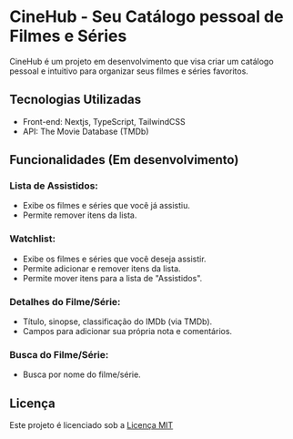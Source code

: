 # CineHub - Seu Catálogo pessoal de Filmes e Séries

CineHub é um projeto em desenvolvimento que visa criar um catálogo pessoal e intuitivo para organizar seus filmes e séries favoritos.


## Tecnologias Utilizadas


- Front-end: Nextjs, TypeScript, TailwindCSS
- API: The Movie Database (TMDb)


## Funcionalidades (Em desenvolvimento)

### Lista de Assistidos:
- Exibe os filmes e séries que você já assistiu.
- Permite remover itens da lista.
### Watchlist:
- Exibe os filmes e séries que você deseja assistir.
- Permite adicionar e remover itens da lista.
- Permite mover itens para a lista de "Assistidos".
### Detalhes do Filme/Série:
- Título, sinopse, classificação do IMDb (via TMDb).
- Campos para adicionar sua própria nota e comentários.
### Busca do Filme/Série:
- Busca por nome do filme/série.

## Licença

Este projeto é licenciado sob a [Licença MIT](https://choosealicense.com/licenses/mit/)

